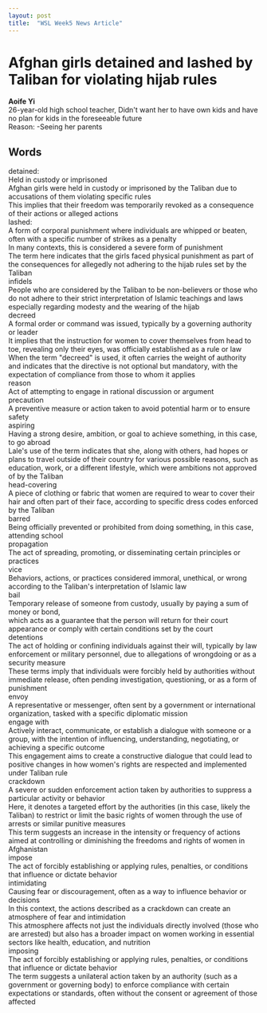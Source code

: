 ```yaml
---
layout: post
title:  "WSL Week5 News Article"
---
```


# Afghan girls detained and lashed by Taliban for violating hijab rules
**Aoife Yi** <br/>
26-year-old high school teacher, Didn't want her to have own kids and have no plan for kids in the foreseeable future <br/>
Reason: 
-Seeing her parents <br/>

## Words
detained: <br/>
Held in custody or imprisoned <br/>
Afghan girls were held in custody or imprisoned by the Taliban due to accusations of them violating specific rules <br/>
This implies that their freedom was temporarily revoked as a consequence of their actions or alleged actions <br/>
lashed: <br/>
A form of corporal punishment where individuals are whipped or beaten, often with a specific number of strikes as a penalty <br/>
In many contexts, this is considered a severe form of punishment <br/>
The term here indicates that the girls faced physical punishment as part of the consequences for allegedly not adhering to the hijab rules set by the Taliban <br/>
infidels <br/>
People who are considered by the Taliban to be non-believers or those who do not adhere to their strict interpretation of Islamic teachings and laws <br/>
especially regarding modesty and the wearing of the hijab <br/>
decreed <br/>
A formal order or command was issued, typically by a governing authority or leader <br/>
It implies that the instruction for women to cover themselves from head to toe, revealing only their eyes, was officially established as a rule or law <br/>
When the term "decreed" is used, it often carries the weight of authority and indicates that the directive is not optional but mandatory, with the expectation of compliance from those to whom it applies <br/>
reason <br/>
Act of attempting to engage in rational discussion or argument <br/>
precaution <br/> 
A preventive measure or action taken to avoid potential harm or to ensure safety <br/>
aspiring <br/>
Having a strong desire, ambition, or goal to achieve something, in this case, to go abroad <br/>
Lale's use of the term indicates that she, along with others, had hopes or plans to travel outside of their country for various possible reasons, such as education, work, or a different lifestyle, which were ambitions not approved of by the Taliban <br/>
head-covering <br/>
A piece of clothing or fabric that women are required to wear to cover their hair and often part of their face, according to specific dress codes enforced by the Taliban <br/>
barred <br/>
Being officially prevented or prohibited from doing something, in this case, attending school <br/>
propagation <br/>
The act of spreading, promoting, or disseminating certain principles or practices <br/>
vice <br/>
Behaviors, actions, or practices considered immoral, unethical, or wrong according to the Taliban's interpretation of Islamic law <br/>
bail <br/>
Temporary release of someone from custody, usually by paying a sum of money or bond, <br/>
which acts as a guarantee that the person will return for their court appearance or comply with certain conditions set by the court <br/>
detentions <br/>
The act of holding or confining individuals against their will, typically by law enforcement or military personnel, due to allegations of wrongdoing or as a security measure <br/>
These terms imply that individuals were forcibly held by authorities without immediate release, often pending investigation, questioning, or as a form of punishment <br/>
envoy <br/>
A representative or messenger, often sent by a government or international organization, tasked with a specific diplomatic mission <br/>
engage with <br/>
Actively interact, communicate, or establish a dialogue with someone or a group, with the intention of influencing, understanding, negotiating, or achieving a specific outcome <br/>
This engagement aims to create a constructive dialogue that could lead to positive changes in how women's rights are respected and implemented under Taliban rule <br/>
crackdown <br/>
A severe or sudden enforcement action taken by authorities to suppress a particular activity or behavior <br/>
Here, it denotes a targeted effort by the authorities (in this case, likely the Taliban) to restrict or limit the basic rights of women through the use of arrests or similar punitive measures <br/>
This term suggests an increase in the intensity or frequency of actions aimed at controlling or diminishing the freedoms and rights of women in Afghanistan <br/>
impose <br/>
The act of forcibly establishing or applying rules, penalties, or conditions that influence or dictate behavior <br/>
intimidating <br/>
Causing fear or discouragement, often as a way to influence behavior or decisions <br/>
In this context, the actions described as a crackdown can create an atmosphere of fear and intimidation <br/>
This atmosphere affects not just the individuals directly involved (those who are arrested) but also has a broader impact on women working in essential sectors like health, education, and nutrition <br/>
imposing <br/>
The act of forcibly establishing or applying rules, penalties, or conditions that influence or dictate behavior <br/>
The term suggests a unilateral action taken by an authority (such as a government or governing body) to enforce compliance with certain expectations or standards, often without the consent or agreement of those affected <br/>



